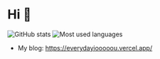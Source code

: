 # Hi 👀

![GitHub stats](https://github-readme-stats.vercel.app/api?username=everydayiooooou&show_icons=true&theme=tokyonight)
![Most used languages](https://github-readme-stats.vercel.app/api/top-langs?username=everydayiooooou&show_icons=true&count_private=true&theme=gotham)



- My blog: https://everydayiooooou.vercel.app/

